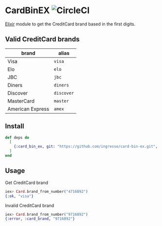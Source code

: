 # CardBinEX ![CircleCI](https://circleci.com/gh/ingresse/card-bin-ex.svg?style=svg&circle-token=85d26c37066199b5453a20bc20b2fe994fc9cd34)

[Elixir](https://elixir-lang.org/) module to get the CreditCard brand based in the first digits.


## Valid CreditCard brands

 | brand            | alias      |
 |------------------|------------|
 | Visa             | `visa`     |
 | Elo              | `elo`      |
 | JBC              | `jbc`      |
 | Diners           | `diners`   |
 | Discover         | `discover` |
 | MasterCard       | `master`   |
 | American Express | `amex`     |

## Install

```elixir
def deps do
  [
    {:card_bin_ex, git: "https://github.com/ingresse/card-bin-ex.git", tag: "1.0.0"}
  ]
end
```

## Usage

Get CreditCard brand

```elixir
iex> Card.brand_from_number("4716892")
{:ok, "visa"}
```

Invalid CreditCard brand

```elixir
iex> Card.brand_from_number("9716892")
{:error, :card_brand, "9716892"}
```
